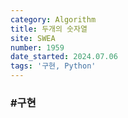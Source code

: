 ```yaml
---
category: Algorithm
title: 두개의 숫자열
site: SWEA
number: 1959
date_started: 2024.07.06
tags: '구현, Python'
---
```


### #구현

